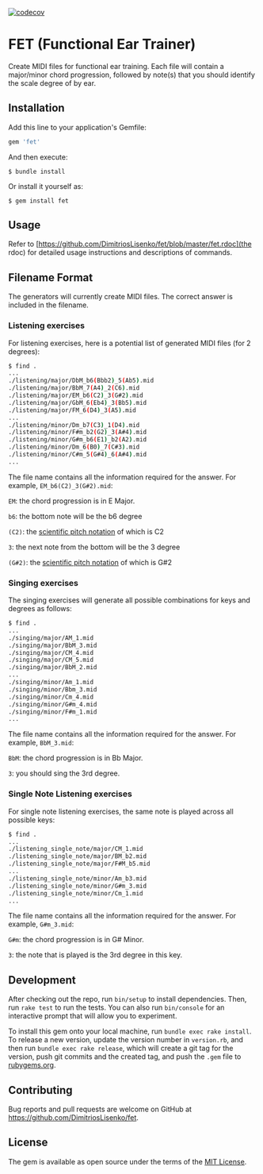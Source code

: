 [![codecov](https://codecov.io/gh/DimitriosLisenko/fet/branch/master/graph/badge.svg?token=6W2B0Z4E4S)](https://codecov.io/gh/DimitriosLisenko/fet)

# FET (Functional Ear Trainer)
Create MIDI files for functional ear training. Each file will contain a major/minor chord progression, followed by note(s) that you should identify the scale degree of by ear.

## Installation
Add this line to your application's Gemfile:

```ruby
gem 'fet'
```

And then execute:

    $ bundle install

Or install it yourself as:

    $ gem install fet

## Usage
Refer to [https://github.com/DimitriosLisenko/fet/blob/master/fet.rdoc](the rdoc) for detailed usage instructions and descriptions of commands.

## Filename Format
The generators will currently create MIDI files. The correct answer is included in the filename.

### Listening exercises
For listening exercises, here is a potential list of generated MIDI files (for 2 degrees):
```sh
$ find .
...
./listening/major/DbM_b6(Bbb2)_5(Ab5).mid
./listening/major/BbM_7(A4)_2(C6).mid
./listening/major/EM_b6(C2)_3(G#2).mid
./listening/major/GbM_6(Eb4)_3(Bb5).mid
./listening/major/FM_6(D4)_3(A5).mid
...
./listening/minor/Dm_b7(C3)_1(D4).mid
./listening/minor/F#m_b2(G2)_3(A#4).mid
./listening/minor/G#m_b6(E1)_b2(A2).mid
./listening/minor/Dm_6(B0)_7(C#3).mid
./listening/minor/C#m_5(G#4)_6(A#4).mid
...
```
The file name contains all the information required for the answer. For example, `EM_b6(C2)_3(G#2).mid`:

`EM`: the chord progression is in E Major.

`b6`: the bottom note will be the b6 degree

`(C2)`: the [scientific pitch notation](https://en.wikipedia.org/wiki/Scientific_pitch_notation) of which is C2

`3`: the next note from the bottom will be the 3 degree

`(G#2)`: the [scientific pitch notation](https://en.wikipedia.org/wiki/Scientific_pitch_notation) of which is G#2

### Singing exercises
The singing exercises will generate all possible combinations for keys and degrees as follows:
```sh
$ find .
...
./singing/major/AM_1.mid
./singing/major/BbM_3.mid
./singing/major/CM_4.mid
./singing/major/CM_5.mid
./singing/major/BbM_2.mid
...
./singing/minor/Am_1.mid
./singing/minor/Bbm_3.mid
./singing/minor/Cm_4.mid
./singing/minor/G#m_4.mid
./singing/minor/F#m_1.mid
...
```
The file name contains all the information required for the answer. For example, `BbM_3.mid`:

`BbM`: the chord progression is in Bb Major.

`3`: you should sing the 3rd degree.

### Single Note Listening exercises
For single note listening exercises, the same note is played across all possible keys:
```sh
$ find .
...
./listening_single_note/major/CM_1.mid
./listening_single_note/major/BM_b2.mid
./listening_single_note/major/F#M_b5.mid
...
./listening_single_note/minor/Am_b3.mid
./listening_single_note/minor/G#m_3.mid
./listening_single_note/minor/Cm_1.mid
...
```
The file name contains all the information required for the answer. For example, `G#m_3.mid`:

`G#m`: the chord progression is in G# Minor.

`3`: the note that is played is the 3rd degree in this key.

## Development

After checking out the repo, run `bin/setup` to install dependencies. Then, run `rake test` to run the tests. You can also run `bin/console` for an interactive prompt that will allow you to experiment.

To install this gem onto your local machine, run `bundle exec rake install`. To release a new version, update the version number in `version.rb`, and then run `bundle exec rake release`, which will create a git tag for the version, push git commits and the created tag, and push the `.gem` file to [rubygems.org](https://rubygems.org).

## Contributing

Bug reports and pull requests are welcome on GitHub at https://github.com/DimitriosLisenko/fet.

## License

The gem is available as open source under the terms of the [MIT License](https://opensource.org/licenses/MIT).
